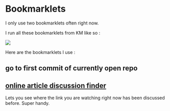 # Bookmarklets

I only use two bookmarklets often right now. 

I run all these bookmarklets from KM like so :

![](https://i.imgur.com/UIQNrjr.png)

Here are the bookmarklets I use : 

## go to first commit of currently open repo




## [online article discussion finder](https://github.com/theoretick/discuss-it)

Lets you see where the link you are watching right now has been discussed before. Super handy.
